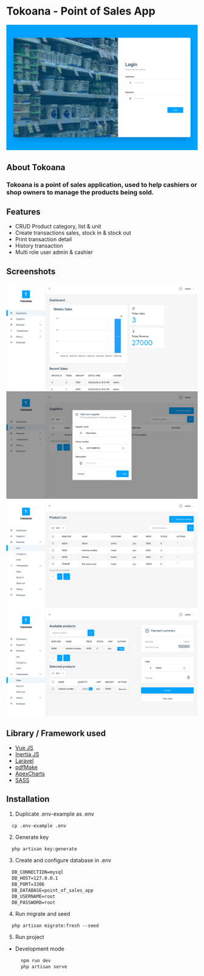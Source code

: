 # Tokoana - Point of Sales App

![1](./screenshots//1.png)

## About Tokoana

### Tokoana is a point of sales application, used to help cashiers or shop owners to manage the products being sold.

## Features

-   CRUD Product category, list & unit
-   Create transactions sales, stock in & stock out
-   Print transaction detail
-   History transaction
-   Multi role user admin & cashier

## Screenshots

![2](./screenshots/2.png)
![3](./screenshots/3.png)
![4](./screenshots/4.png)
![5](./screenshots/5.png)

## Library / Framework used

-   [Vue JS](vuejs.org)
-   [Inertia JS](https://inertiajs.com/)
-   [Laravel](laravel.com)
-   [pdfMake](pdfmake.github.io)
-   [ApexCharts](https://apexcharts.com/)
-   [SASS](sass-lang.com)

## Installation

1. Duplicate .env-example as .env

```
  cp .env-example .env
```

2. Generate key

```
  php artisan key:generate
```

3. Create and configure database in .env

```
  DB_CONNECTION=mysql
  DB_HOST=127.0.0.1
  DB_PORT=3306
  DB_DATABASE=point_of_sales_app
  DB_USERNAME=root
  DB_PASSWORD=root
```

4. Run migrate and seed

```
  php artisan migrate:fresh --seed
```

5. Run project

-   Development mode
    ```
      npm run dev
      php artisan serve
    ```
